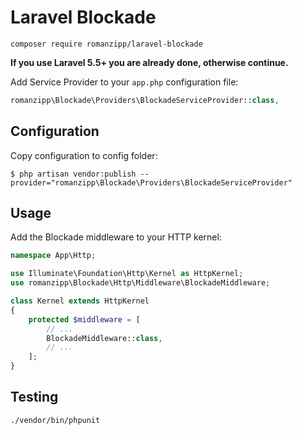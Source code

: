 # Laravel Blockade

```
composer require romanzipp/laravel-blockade
```

**If you use Laravel 5.5+ you are already done, otherwise continue.**

Add Service Provider to your `app.php` configuration file:

```php
romanzipp\Blockade\Providers\BlockadeServiceProvider::class,
```

## Configuration

Copy configuration to config folder:

```
$ php artisan vendor:publish --provider="romanzipp\Blockade\Providers\BlockadeServiceProvider"
```

## Usage

Add the Blockade middleware to your HTTP kernel:

```php
namespace App\Http;

use Illuminate\Foundation\Http\Kernel as HttpKernel;
use romanzipp\Blockade\Http\Middleware\BlockadeMiddleware;

class Kernel extends HttpKernel
{
    protected $middleware = [
        // ...
        BlockadeMiddleware::class,
        // ...
    ];
}
```

## Testing

```
./vendor/bin/phpunit
```
